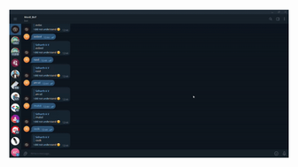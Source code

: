 ![Working gif of Movie bot](https://github.com/RyzenGG6/-amFOSS_tasks/blob/master/TASK%204/Working%20Demo.gif)
